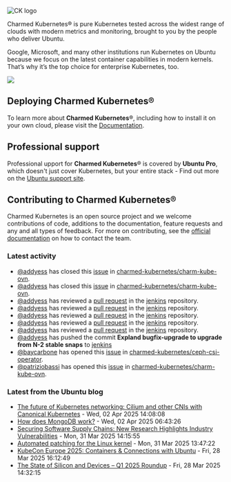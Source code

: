 ![CK logo](https://assets.ubuntu.com/v1/451d4cf4-Charmed+Kubernetes_RGB_onWhite_2022.svg)

Charmed Kubernetes® is pure Kubernetes tested across the widest range of clouds with modern metrics and monitoring, brought to you by the people who deliver Ubuntu.

Google, Microsoft, and many other institutions run Kubernetes on Ubuntu because we focus on the latest container capabilities in modern kernels. That’s why it’s the top choice for enterprise Kubernetes, too.

![](https://assets.ubuntu.com/v1/843c77b6-juju-at-a-glace.svg)

## Deploying Charmed Kubernetes®

To learn more about **Charmed Kubernetes**®, including how to install it on your own cloud, please visit the [Documentation][docs].

## Professional support

Professional upport for **Charmed Kubernetes**® is covered by **Ubuntu Pro**, which doesn't just cover Kubernetes, but your entire stack - Find out more on the [Ubuntu support site](https://ubuntu.com/support).

## Contributing to Charmed Kubernetes®

Charmed Kubernetes is an open source project and we welcome contributions of code, additions to the documentation, feature requests and any and all types of feedback. For more on contributing, see the [official documentation][get-in-touch] on how to contact the team.

<!-- LINKS -->
[docs]: https://ubuntu.com/kubernetes/docs
[get-in-touch]: https://ubuntu.com/kubernetes/docs/get-in-touch

### Latest activity

<!-- activity starts -->
 - [@addyess](https://github.com/addyess) has closed this [issue](https://github.com/charmed-kubernetes/charm-kube-ovn/issues/52) in [charmed-kubernetes/charm-kube-ovn](https://api.github.com/repos/charmed-kubernetes/charm-kube-ovn).
 - [@addyess](https://github.com/addyess) has closed this [issue](https://github.com/charmed-kubernetes/charm-kube-ovn/issues/54) in [charmed-kubernetes/charm-kube-ovn](https://api.github.com/repos/charmed-kubernetes/charm-kube-ovn).
 - [@addyess](https://github.com/addyess) has reviewed a [pull request](https://github.com/charmed-kubernetes/jenkins/pull/1624) in the [jenkins](https://github.com/charmed-kubernetes/jenkins) repository.
 - [@addyess](https://github.com/addyess) has reviewed a [pull request](https://github.com/charmed-kubernetes/jenkins/pull/1624) in the [jenkins](https://github.com/charmed-kubernetes/jenkins) repository.
 - [@addyess](https://github.com/addyess) has reviewed a [pull request](https://github.com/charmed-kubernetes/jenkins/pull/1624) in the [jenkins](https://github.com/charmed-kubernetes/jenkins) repository.
 - [@addyess](https://github.com/addyess) has reviewed a [pull request](https://github.com/charmed-kubernetes/jenkins/pull/1624) in the [jenkins](https://github.com/charmed-kubernetes/jenkins) repository.
 - [@addyess](https://github.com/addyess) has reviewed a [pull request](https://github.com/charmed-kubernetes/jenkins/pull/1624) in the [jenkins](https://github.com/charmed-kubernetes/jenkins) repository.
 - [@addyess](https://github.com/addyess) has pushed the commit **Expland bugfix-upgrade to upgrade from N-2 stable snaps** to [jenkins](https://github.com/charmed-kubernetes/jenkins)
 - [@baycarbone](https://github.com/baycarbone) has opened this [issue](https://github.com/charmed-kubernetes/ceph-csi-operator/issues/44) in [charmed-kubernetes/ceph-csi-operator](https://api.github.com/repos/charmed-kubernetes/ceph-csi-operator).
 - [@patriziobassi](https://github.com/patriziobassi) has opened this [issue](https://github.com/charmed-kubernetes/charm-kube-ovn/issues/57) in [charmed-kubernetes/charm-kube-ovn](https://api.github.com/repos/charmed-kubernetes/charm-kube-ovn).
<!-- activity ends -->

<!-- roadmap starts -->

<!-- roadmap ends -->

### Latest from the Ubuntu blog

<!-- blog starts -->
* [The future of Kubernetes networking: Cilium and other CNIs with Canonical Kubernetes](https://ubuntu.com//blog/canonical-kubernetes-cilium-and-other-cnis) - Wed, 02 Apr 2025 14:08:08 
* [How does MongoDB work?](https://ubuntu.com//blog/how-does-mongodb-work) - Wed, 02 Apr 2025 06:43:26 
* [Securing Software Supply Chains: New Research Highlights Industry Vulnerabilities](https://ubuntu.com//blog/securing-software-supply-chains-new-research-highlights-industry-vulnerabilities) - Mon, 31 Mar 2025 14:15:55 
* [Automated patching for the Linux kernel](https://ubuntu.com//blog/automated-patching-for-the-linux-kernel) - Mon, 31 Mar 2025 13:47:22 
* [KubeCon Europe 2025: Containers &amp; Connections with Ubuntu](https://ubuntu.com//blog/kubecon-europe-2025) - Fri, 28 Mar 2025 16:12:49 
* [The State of Silicon and Devices &#8211; Q1 2025 Roundup](https://ubuntu.com//blog/state-of-silicon-devices-q1) - Fri, 28 Mar 2025 14:32:15 
<!-- blog ends -->
